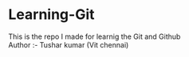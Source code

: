 # Learning-Git
This is the repo I made for learnig the Git and Github
<br>
Author :- Tushar kumar (Vit chennai)
